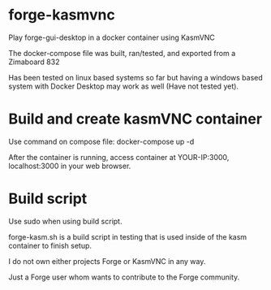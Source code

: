 # forge-kasmvnc
Play forge-gui-desktop in a docker container using KasmVNC

The docker-compose file was built, ran/tested, and exported from a Zimaboard 832

Has been tested on linux based systems so far but having a windows based system with Docker Desktop may work as well (Have not tested yet).

# Build and create kasmVNC container

Use command on compose file: docker-compose up -d

After the container is running, access container at YOUR-IP:3000, localhost:3000 in your web browser.

# Build script
Use sudo when using build script.

forge-kasm.sh is a build script in testing that is used inside of the kasm container to finish setup.

I do not own either projects Forge or KasmVNC in any way.

Just a Forge user whom wants to contribute to the Forge community.
